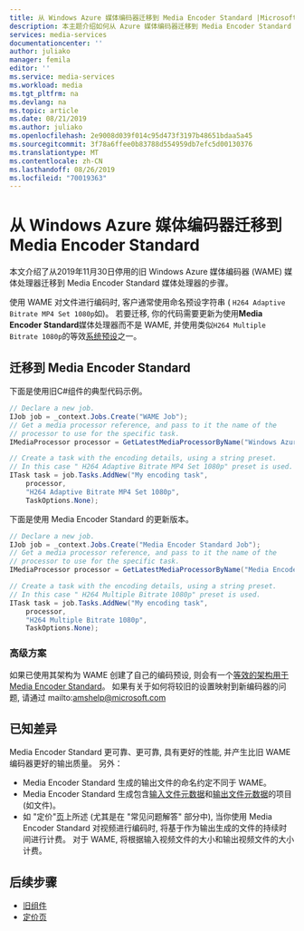 ```yaml
---
title: 从 Windows Azure 媒体编码器迁移到 Media Encoder Standard |Microsoft Docs
description: 本主题介绍如何从 Azure 媒体编码器迁移到 Media Encoder Standard 媒体处理器。
services: media-services
documentationcenter: ''
author: juliako
manager: femila
editor: ''
ms.service: media-services
ms.workload: media
ms.tgt_pltfrm: na
ms.devlang: na
ms.topic: article
ms.date: 08/21/2019
ms.author: juliako
ms.openlocfilehash: 2e9008d039f014c95d473f3197b48651bdaa5a45
ms.sourcegitcommit: 3f78a6ffee0b83788d554959db7efc5d00130376
ms.translationtype: MT
ms.contentlocale: zh-CN
ms.lasthandoff: 08/26/2019
ms.locfileid: "70019363"
---
```

# <a name="migrate-from-windows-azure-media-encoder-to-media-encoder-standard"></a>从 Windows Azure 媒体编码器迁移到 Media Encoder Standard

本文介绍了从2019年11月30日停用的旧 Windows Azure 媒体编码器 (WAME) 媒体处理器迁移到 Media Encoder Standard 媒体处理器的步骤。

使用 WAME 对文件进行编码时, 客户通常使用命名预设字符串 ( `H264 Adaptive Bitrate MP4 Set 1080p`如)。 若要迁移, 你的代码需要更新为使用**Media Encoder Standard**媒体处理器而不是 WAME, 并使用类似`H264 Multiple Bitrate 1080p`的等效[系统预设](media-services-mes-presets-overview.md)之一。 

## <a name="migrating-to-media-encoder-standard"></a>迁移到 Media Encoder Standard

下面是使用旧C#组件的典型代码示例。 

```csharp
// Declare a new job. 
IJob job = _context.Jobs.Create("WAME Job"); 
// Get a media processor reference, and pass to it the name of the  
// processor to use for the specific task. 
IMediaProcessor processor = GetLatestMediaProcessorByName("Windows Azure Media Encoder"); 

// Create a task with the encoding details, using a string preset. 
// In this case " H264 Adaptive Bitrate MP4 Set 1080p" preset is used. 
ITask task = job.Tasks.AddNew("My encoding task", 
    processor, 
    "H264 Adaptive Bitrate MP4 Set 1080p", 
    TaskOptions.None); 
```

下面是使用 Media Encoder Standard 的更新版本。

```csharp
// Declare a new job. 
IJob job = _context.Jobs.Create("Media Encoder Standard Job"); 
// Get a media processor reference, and pass to it the name of the  
// processor to use for the specific task. 
IMediaProcessor processor = GetLatestMediaProcessorByName("Media Encoder Standard"); 

// Create a task with the encoding details, using a string preset. 
// In this case " H264 Multiple Bitrate 1080p" preset is used. 
ITask task = job.Tasks.AddNew("My encoding task", 
    processor, 
    "H264 Multiple Bitrate 1080p", 
    TaskOptions.None); 
```

### <a name="advanced-scenarios"></a>高级方案 

如果已使用其架构为 WAME 创建了自己的编码预设, 则会有一个[等效的架构用于 Media Encoder Standard](media-services-mes-schema.md)。 如果有关于如何将较旧的设置映射到新编码器的问题, 请通过 mailto:amshelp@microsoft.com  

## <a name="known-differences"></a>已知差异 

Media Encoder Standard 更可靠、更可靠, 具有更好的性能, 并产生比旧 WAME 编码器更好的输出质量。 另外： 

* Media Encoder Standard 生成的输出文件的命名约定不同于 WAME。
* Media Encoder Standard 生成包含[输入文件元数据](media-services-input-metadata-schema.md)和[输出文件元数据](media-services-output-metadata-schema.md)的项目 (如文件)。
* 如 "定价"[页](https://azure.microsoft.com/pricing/details/media-services/#encoding)上所述 (尤其是在 "常见问题解答" 部分中), 当你使用 Media Encoder Standard 对视频进行编码时, 将基于作为输出生成的文件的持续时间进行计费。 对于 WAME, 将根据输入视频文件的大小和输出视频文件的大小计费。

## <a name="next-steps"></a>后续步骤

* [旧组件](legacy-components.md)
* [定价页](https://azure.microsoft.com/pricing/details/media-services/#encoding)
